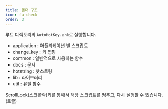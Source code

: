 ```yaml
---
title: 폴더 구조
icon: fa-check
order: 3
---
```



루트 디렉토리의 `AutoHotKey.ahk`로 실행합니다.

- application : 어플리케이션 별 스크립트
- change_key : 키 맵핑
- common : 일반적으로 사용하는 함수
- docs : 문서
- hotstring : 핫스트링
- lib : 라이브러리
- util : 유틸 함수


ScrollLock(스크롤락)키를 통해서 해당 스크립트를 멈추고, 다시 실행할 수 있습니다.(토글)


